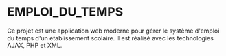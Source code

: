 # EMPLOI_DU_TEMPS
Ce projet est une application web moderne pour gérer le système d'emploi du temps d'un etablissement scolaire.  Il est réalisé avec les technologies AJAX, PHP et XML.
